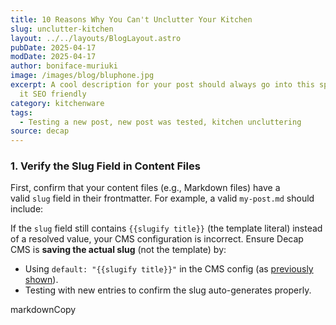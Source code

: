 ```yaml
---
title: 10 Reasons Why You Can't Unclutter Your Kitchen
slug: unclutter-kitchen
layout: ../../layouts/BlogLayout.astro
pubDate: 2025-04-17
modDate: 2025-04-17
author: boniface-muriuki
image: /images/blog/bluphone.jpg
excerpt: A cool description for your post should always go into this space. Make
  it SEO friendly
category: kitchenware
tags:
  - Testing a new post, new post was tested, kitchen uncluttering
source: decap
---
```

### **1. Verify the Slug Field in Content Files**

First, confirm that your content files (e.g., Markdown files) have a valid `slug` field in their frontmatter.
For example, a valid `my-post.md` should include:

If the `slug` field still contains `{{slugify title}}` (the template literal) instead of a resolved value, your CMS configuration is incorrect.
Ensure Decap CMS is **saving the actual slug** (not the template) by:

* Using `default: "{{slugify title}}"` in the CMS config (as [previously shown](https://chatgpt.com/c/5d4b3e18-10f3-42f7-8c82-5e2a0f3c8a4b)).
* Testing with new entries to confirm the slug auto-generates properly.

markdownCopy

